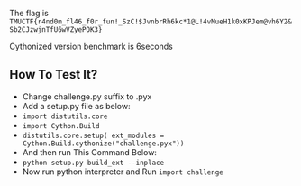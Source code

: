 The flag is `TMUCTF{r4nd0m_fl46_f0r_fun!_SzC!$JvnbrRh6kc*1@L!4vMueH1k0xKPJem@vh6Y2&Sb2CJzwjnTfU6wVZyePOK3}`

Cythonized version benchmark is  6seconds
## How To Test It?
- Change challenge.py suffix to .pyx
- Add a setup.py file as below:
- `import distutils.core`
- `import Cython.Build`
- `distutils.core.setup(
    ext_modules = Cython.Build.cythonize("challenge.pyx"))`
- And then run This Command Below:
- `python setup.py build_ext --inplace`
- Now run python interpreter and Run `import challenge`
